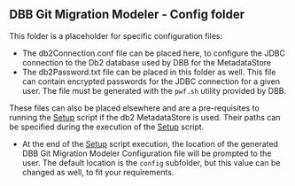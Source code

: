 ## DBB Git Migration Modeler - Config folder

This folder is a placeholder for specific configuration files:
* The db2Connection.conf file can be placed here, to configure the JDBC connection to the Db2 database used by DBB for the MetadataStore
* The db2Password.txt file can be placed in this folder as well. This file can contain encrypted passwords for the JDBC connection for a given user. The file must be generated with the `pwf.sh` utility provided by DBB.

These files can also be placed elsewhere and are a pre-requisites to running the [Setup](../Setup.sh) script if the db2 MetadataStore is used. Their paths can be specified during the execution of the [Setup](../Setup.sh) script.

* At the end of the [Setup](../Setup.sh) script execution, the location of the generated DBB Git Migration Modeler Configuration file will be prompted to the user.
  The default location is the `config` subfolder, but this value can be changed as well, to fit your requirements.